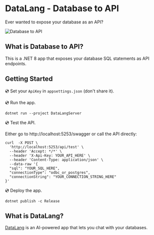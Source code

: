 # DataLang - Database to API

Ever wanted to expose your database as an API?

![Database to API](https://yahooder.sirv.com/datalang/seo/database-to-api.png)

## What is Database to API?

This is a .NET 8 app that exposes your database SQL statements as API endpoints.

## Getting Started

💿 Set your `ApiKey` in `appsettings.json` (don't share it).

💿 Run the app.

```
dotnet run --project DataLangServer
```

💿 Test the API.

Either go to http://localhost:5253/swagger or call the API directly:

```
curl  -X POST \
  'http://localhost:5253/api/test' \
  --header 'Accept: */*' \
  --header 'X-Api-Key: YOUR_API_HERE' \
  --header 'Content-Type: application/json' \
  --data-raw '{
  "sql": "YOUR_SQL_HERE",
  "connectionType": "odbc_or_postgres",
  "connectionString": "YOUR_CONNECTION_STRING_HERE"
}'
```

💿 Deploy the app.

```
dotnet publish -c Release
```

## What is DataLang?

[DataLang](https://datalang.io) is an AI-powered app that lets you chat with your databases.
